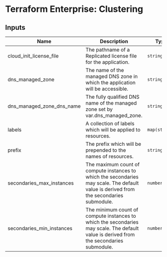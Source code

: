 # Terraform Enterprise: Clustering

## Inputs

| Name | Description | Type | Default | Required |
|------|-------------|------|---------|:-----:|
| cloud\_init\_license\_file | The pathname of a Replicated license file for the application. | `string` | n/a | yes |
| dns\_managed\_zone | The name of the managed DNS zone in which the application will be accessible. | `string` | n/a | yes |
| dns\_managed\_zone\_dns\_name | The fully qualified DNS name of the managed zone set by var.dns\_managed\_zone. | `string` | n/a | yes |
| labels | A collection of labels which will be applied to resources. | `map(string)` | `{}` | no |
| prefix | The prefix which will be prepended to the names of resources. | `string` | `"tfe-"` | no |
| secondaries\_max\_instances | The maximum count of compute instances to which the secondaries may scale. The default value is derived from the secondaries submodule. | `number` | `5` | no |
| secondaries\_min\_instances | The minimum count of compute instances to which the secondaries may scale. The default value is derived from the secondaries submodule. | `number` | `1` | no |


